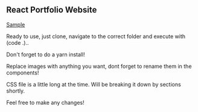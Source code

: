 ## React Portfolio Website

[Sample](/images/Sample.jpg)

Ready to use, just clone, navigate to the correct folder and execute with (code .)..

Don't forget to do a yarn install!

Replace images with anything you want, dont forget to rename them in the components!

CSS file is a little long at the time. Will be breaking it down by sections shortly.

Feel free to make any changes!